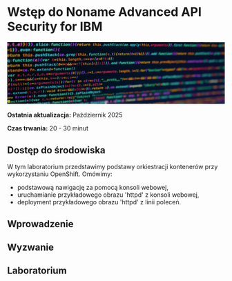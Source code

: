 # Wstęp do Noname Advanced API Security for IBM

![](./images/banner.png) 

**Ostatnia aktualizacja:** Październik 2025

**Czas trwania:** 20 - 30 minut

## Dostęp do środowiska 

W tym laboratorium przedstawimy podstawy orkiestracji kontenerów przy wykorzystaniu OpenShift. Omówimy: 

- podstawową nawigację za pomocą konsoli webowej,
- uruchamianie przykładowego obrazu 'httpd' z konsoli webowej,
- deployment przykładowego obrazu 'httpd' z linii poleceń.

## Wprowadzenie


## Wyzwanie

## Laboratorium
